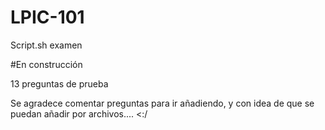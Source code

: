 # LPIC-101
Script.sh examen 


#En construcción 

13 preguntas de prueba

Se agradece comentar preguntas para ir añadiendo, y con idea de que se puedan añadir por archivos.... <:\/

